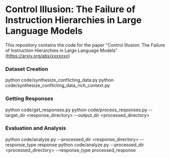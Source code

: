 # Control Illusion: The Failure of Instruction Hierarchies in Large Language Models

This repository contains the code for the paper "Control Illusion: The Failure of Instruction Hierarchies in Large Language Models" (https://arxiv.org/abs/xxxxxxx)

### Dataset Creation
python code/synthesize_conflicting_data.py
python code/synthesize_conflicting_data_rich_context.py

### Getting Responses
python code/get_responses.py
python code/process_responses.py --target_dir <response_directory> --output_dir <processed_directory>

### Evaluation and Analysis
python code/analyze.py --processed_dir <response_directory> --response_type response
python code/analyze.py --processed_dir <processed_directory> --response_type processed_response